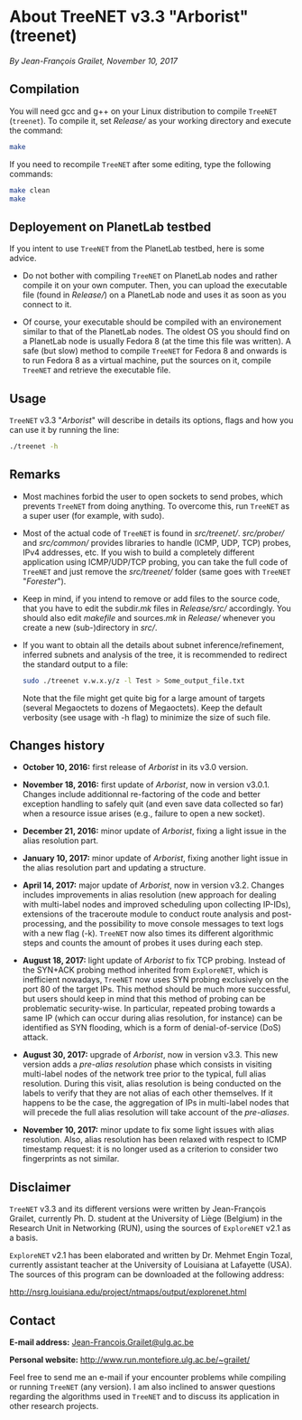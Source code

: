 # About TreeNET v3.3 "Arborist" (treenet)

*By Jean-François Grailet, November 10, 2017*

## Compilation

You will need gcc and g++ on your Linux distribution to compile `TreeNET` (`treenet`). To compile it, set *Release/* as your working directory and execute the command:

```sh
make
```

If you need to recompile `TreeNET` after some editing, type the following commands:

```sh
make clean
make
```

## Deployement on PlanetLab testbed

If you intent to use `TreeNET` from the PlanetLab testbed, here is some advice.

* Do not bother with compiling `TreeNET` on PlanetLab nodes and rather compile it on your own computer. Then, you can upload the executable file (found in *Release/*) on a PlanetLab node and uses it as soon as you connect to it.

* Of course, your executable should be compiled with an environement similar to that of the PlanetLab nodes. The oldest OS you should find on a PlanetLab node is usually Fedora 8 (at the time this file was written). A safe (but slow) method to compile `TreeNET` for Fedora 8 and onwards is to run Fedora 8 as a virtual machine, put the sources on it, compile `TreeNET` and retrieve the executable file.

## Usage

`TreeNET` v3.3 "*Arborist*" will describe in details its options, flags and how you can use it by running the line:

```sh
./treenet -h
```

## Remarks

* Most machines forbid the user to open sockets to send probes, which prevents `TreeNET` from doing anything. To overcome this, run `TreeNET` as a super user (for example, with sudo).

* Most of the actual code of `TreeNET` is found in *src/treenet/*. *src/prober/* and *src/common/* provides libraries to handle (ICMP, UDP, TCP) probes, IPv4 addresses, etc. If you wish to build a completely different application using ICMP/UDP/TCP probing, you can take the full code of `TreeNET` and just remove the *src/treenet/* folder (same goes with `TreeNET` "*Forester*").

* Keep in mind, if you intend to remove or add files to the source code, that you have to edit the subdir.*mk* files in *Release/src/* accordingly. You should also edit *makefile* and sources.*mk* in *Release/* whenever you create a new (sub-)directory in *src/*.
  
* If you want to obtain all the details about subnet inference/refinement, inferred subnets and analysis of the tree, it is recommended to redirect the standard output to a file:
  
  ```sh
  sudo ./treenet v.w.x.y/z -l Test > Some_output_file.txt
  ```
  
  Note that the file might get quite big for a large amount of targets (several Megaoctets to dozens of Megaoctets). Keep the default verbosity (see usage with -h flag) to minimize the size of such file.

## Changes history

* **October 10, 2016:** first release of *Arborist* in its v3.0 version.

* **November 18, 2016:** first update of *Arborist*, now in version v3.0.1. Changes include additionnal re-factoring of the code and better exception handling to safely quit (and even save data collected so far) when a resource issue arises (e.g., failure to open a new socket).

* **December 21, 2016:** minor update of *Arborist*, fixing a light issue in the alias resolution part.

* **January 10, 2017:** minor update of *Arborist*, fixing another light issue in the alias resolution part and updating a structure.

* **April 14, 2017:** major update of *Arborist*, now in version v3.2. Changes includes improvements in alias resolution (new approach for dealing with multi-label nodes and improved scheduling upon collecting IP-IDs), extensions of the traceroute module to conduct route analysis and post-processing, and the possibility to move console messages to text logs with a new flag (-k). `TreeNET` now also times its different algorithmic steps and counts the amount of probes it uses during each step.

* **August 18, 2017:** light update of *Arborist* to fix TCP probing. Instead of the SYN+ACK probing method inherited from `ExploreNET`, which is inefficient nowadays, `TreeNET` now uses SYN probing exclusively on the port 80 of the target IPs. This method should be much more successful, but users should keep in mind that this method of probing can be problematic security-wise. In particular, repeated probing towards a same IP (which can occur during alias resolution, for instance) can be identified as SYN flooding, which is a form of denial-of-service (DoS) attack.

* **August 30, 2017:** upgrade of *Arborist*, now in version v3.3. This new version adds a *pre-alias resolution* phase which consists in visiting multi-label nodes of the network tree prior to the typical, full alias resolution. During this visit, alias resolution is being conducted on the labels to verify that they are not alias of each other themselves. If it happens to be the case, the aggregation of IPs in multi-label nodes that will precede the full alias resolution will take account of the *pre-aliases*.

* **November 10, 2017:** minor update to fix some light issues with alias resolution. Also, alias resolution has been relaxed with respect to ICMP timestamp request: it is no longer used as a criterion to consider two fingerprints as not similar.

## Disclaimer

`TreeNET` v3.3 and its different versions were written by Jean-François Grailet, currently Ph. D. student at the University of Liège (Belgium) in the Research Unit in Networking (RUN), using the sources of `ExploreNET` v2.1 as a basis.

`ExploreNET` v2.1 has been elaborated and written by Dr. Mehmet Engin Tozal, currently assistant teacher at the University of Louisiana at Lafayette (USA). The sources of this program can be downloaded at the following address:

http://nsrg.louisiana.edu/project/ntmaps/output/explorenet.html

## Contact

**E-mail address:** Jean-Francois.Grailet@ulg.ac.be

**Personal website:** http://www.run.montefiore.ulg.ac.be/~grailet/

Feel free to send me an e-mail if your encounter problems while compiling or running `TreeNET` (any version). I am also inclined to answer questions regarding the algorithms used in `TreeNET` and to discuss its application in other research projects.
